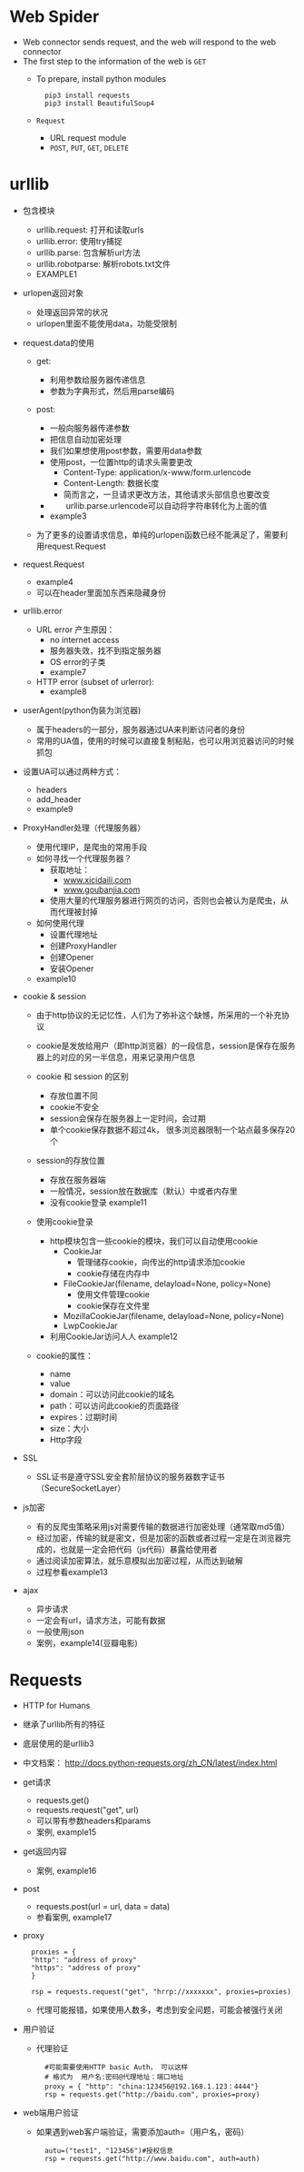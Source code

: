 # Web Spider
- Web connector sends request, and the web will respond to the web connector
- The first step to the information of the web is `GET`
    - To prepare, install python modules
        
            pip3 install requests
            pip3 install BeautifulSoup4
            
    - `Request`
        - URL request module
        - `POST`, `PUT`, `GET`, `DELETE`
        
# urllib
- 包含模块
    - urllib.request: 打开和读取urls
    - urllib.error: 使用try捕捉
    - urllib.parse: 包含解析url方法
    - urllib.robotparse: 解析robots.txt文件
    - EXAMPLE1
    
- urlopen返回对象
    - 处理返回异常的状况
    - urlopen里面不能使用data，功能受限制

- request.data的使用
    - get:
        - 利用参数给服务器传递信息
        - 参数为字典形式，然后用parse编码
        
    - post:
        - 一般向服务器传递参数
        - 把信息自动加密处理
        - 我们如果想使用post参数，需要用data参数
        - 使用post，一位置http的请求头需要更改
            - Content-Type: application/x-www/form.urlencode
            - Content-Length: 数据长度
            - 简而言之，一旦请求更改方法，其他请求头部信息也要改变
        - 　　urllib.parse.urlencode可以自动将字符串转化为上面的值
        - example3
        
    - 为了更多的设置请求信息，单纯的urlopen函数已经不能满足了，需要利用request.Request
    
- request.Request
    - example4
    - 可以在header里面加东西来隐藏身份
    
- urllib.error
    - URL error 产生原因：
        - no internet access
        - 服务器失效，找不到指定服务器
        - OS error的子类
        - example7
    - HTTP error (subset of urlerror):
        - example8
        
- userAgent(python伪装为浏览器)
    - 属于headers的一部分，服务器通过UA来判断访问者的身份
    - 常用的UA值，使用的时候可以直接复制粘贴，也可以用浏览器访问的时候抓包
    
- 设置UA可以通过两种方式：
    - headers
    - add_header
    - example9
    
- ProxyHandler处理（代理服务器）
    - 使用代理IP，是爬虫的常用手段
    - 如何寻找一个代理服务器？
        - 获取地址：
            - www.xicidaili.com
            - www.goubanjia.com
        - 使用大量的代理服务器进行网页的访问，否则也会被认为是爬虫，从而代理被封掉
    - 如何使用代理
        - 设置代理地址
        - 创建ProxyHandler
        - 创建Opener
        - 安装Opener
    - example10
    
- cookie & session
    - 由于http协议的无记忆性，人们为了弥补这个缺憾，所采用的一个补充协议
    - cookie是发放给用户（即http浏览器）的一段信息，session是保存在服务器上的对应的另一半信息，用来记录用户信息

    - cookie 和 session 的区别
        - 存放位置不同
        - cookie不安全
        - session会保存在服务器上一定时间，会过期
        - 单个cookie保存数据不超过4k， 很多浏览器限制一个站点最多保存20个

    - session的存放位置
        - 存放在服务器端
        - 一般情况，session放在数据库（默认）中或者内存里
        - 没有cookie登录 example11
        
    - 使用cookie登录
        - http模块包含一些cookie的模块，我们可以自动使用cookie
            - CookieJar
                - 管理储存cookie，向传出的http请求添加cookie
                - cookie存储在内存中
            - FileCookieJar(filename, delayload=None, policy=None)
                - 使用文件管理cookie
                - cookie保存在文件里
            - MozillaCookieJar(filename, delayload=None, policy=None)
            - LwpCookieJar
        - 利用CookieJar访问人人 example12
    
    - cookie的属性：
        - name
        - value
        - domain：可以访问此cookie的域名
        - path：可以访问此cookie的页面路径
        - expires：过期时间
        - size：大小
        - Http字段
        
- SSL
    - SSL证书是遵守SSL安全套阶层协议的服务器数字证书（SecureSocketLayer）

- js加密
    - 有的反爬虫策略采用js对需要传输的数据进行加密处理（通常取md5值）
    - 经过加密，传输的就是密文，但是加密的函数或者过程一定是在浏览器完成的，也就是一定会把代码（js代码）暴露给使用者
    - 通过阅读加密算法，就乐意模拟出加密过程，从而达到破解
    - 过程参看example13
    
- ajax
    - 异步请求
    - 一定会有url，请求方法，可能有数据
    - 一般使用json
    - 案例，example14(豆瓣电影)
    
# Requests
- HTTP for Humans
- 继承了urllib所有的特征
- 底层使用的是urllib3
- 中文档案： http://docs.python-requests.org/zh_CN/latest/index.html
- get请求
    - requests.get()
    - requests.request("get", url)
    - 可以带有参数headers和params
    - 案例, example15
- get返回内容
    - 案例, example16
    
- post
    - requests.post(url = url, data = data)
    - 参看案例, example17
    
- proxy
        
        proxies = {
        "http": "address of proxy"
        "https": "address of proxy"
        }
        
        rsp = requests.request("get", "hrrp://xxxxxxx", proxies=proxies)
        
    - 代理可能报错，如果使用人数多，考虑到安全问题，可能会被强行关闭

- 用户验证
    - 代理验证
    
            #可能需要使用HTTP basic Auth， 可以这样
            # 格式为  用户名:密码@代理地址：端口地址
            proxy = { "http": "china:123456@192.168.1.123：4444"}
            rsp = requests.get("http://baidu.com", proxies=proxy)
- web端用户验证
    - 如果遇到web客户端验证，需要添加auth=（用户名，密码）
    
            autu=("test1", "123456")#授权信息
            rsp = requests.get("http://www.baidu.com", auth=auth)   

 
        
        
    